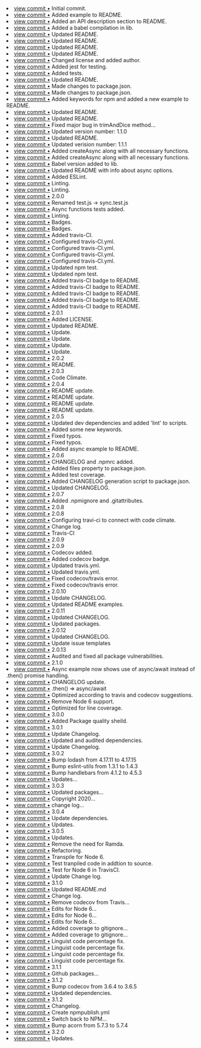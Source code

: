 <li> <a href="http://github.com/ekschro/deliminator/commit/c0ee7d415dccb0a5ad59296c420580a72775a187">view commit &bull;</a> Initial commit.</li> 
<li> <a href="http://github.com/ekschro/deliminator/commit/725fae12852cec0d130fe2b31d78b5214738c889">view commit &bull;</a> Added example to README.</li> 
<li> <a href="http://github.com/ekschro/deliminator/commit/b95ee2eb2c1dc111e0f6bc87b6e9ad2948e67cc5">view commit &bull;</a> Added an API description section to README.</li> 
<li> <a href="http://github.com/ekschro/deliminator/commit/899e1d3125e98b1948498c642b4b453d63e71a72">view commit &bull;</a> Added a babel compilation in lib.</li> 
<li> <a href="http://github.com/ekschro/deliminator/commit/a21176166fa6f8e47eaad5023d97be0950eb9e5e">view commit &bull;</a> Updated README.</li> 
<li> <a href="http://github.com/ekschro/deliminator/commit/64653ab7f893d3b484a688fc2a921c42eb0e6c1d">view commit &bull;</a> Updated README.</li> 
<li> <a href="http://github.com/ekschro/deliminator/commit/4455c7b87665f626f63cd6cc53e8fa916b8fd8a3">view commit &bull;</a> Updated README.</li> 
<li> <a href="http://github.com/ekschro/deliminator/commit/b3c31c974225b8591cc114e6cd71dba13188c352">view commit &bull;</a> Updated README.</li> 
<li> <a href="http://github.com/ekschro/deliminator/commit/3afd9c76465620c07c665c6d97803ff37fa353f2">view commit &bull;</a> Changed license and added author.</li> 
<li> <a href="http://github.com/ekschro/deliminator/commit/a2a070ac45c9b4f4cd34c8f137c0274d86527ed7">view commit &bull;</a> Added jest for testing.</li> 
<li> <a href="http://github.com/ekschro/deliminator/commit/e57e7a5ab673ab44e5e35548fa205b8f1f709fdd">view commit &bull;</a> Added tests.</li> 
<li> <a href="http://github.com/ekschro/deliminator/commit/f38f4049c869ba288402d26aa40afd77cdbfbea4">view commit &bull;</a> Updated README.</li> 
<li> <a href="http://github.com/ekschro/deliminator/commit/c27f16bcbeb4b66b47159d8554586908a5a82993">view commit &bull;</a> Made changes to package.json.</li> 
<li> <a href="http://github.com/ekschro/deliminator/commit/e87ac7a35ee73d6d8485335e3cc81dda22749be9">view commit &bull;</a> Made changes to package.json.</li> 
<li> <a href="http://github.com/ekschro/deliminator/commit/5f920f11eeca43db7e214cd43ac00628bdd6dec6">view commit &bull;</a> Added keywords for npm and added a new example to README.</li> 
<li> <a href="http://github.com/ekschro/deliminator/commit/502c038f195a291bba3f5b9d877d3b96c2a929b5">view commit &bull;</a> Updated README.</li> 
<li> <a href="http://github.com/ekschro/deliminator/commit/5d3b0538a4cc403b5cf4ed0932345bdb6dffe267">view commit &bull;</a> Updated README.</li> 
<li> <a href="http://github.com/ekschro/deliminator/commit/b82f7e3a6853407d51668d5047315000f38e3253">view commit &bull;</a> Fixed major bug in trimAndDice method...</li> 
<li> <a href="http://github.com/ekschro/deliminator/commit/b8868cd0112dea768dbdbe381098ee335204981f">view commit &bull;</a> Updated version number: 1.1.0</li> 
<li> <a href="http://github.com/ekschro/deliminator/commit/452bbba514c000a645f7110971c00b69865d3206">view commit &bull;</a> Updated README.</li> 
<li> <a href="http://github.com/ekschro/deliminator/commit/2be0f8ae90b6229d2880d71c84c165bca037fd60">view commit &bull;</a> Updated verision number: 1.1.1</li> 
<li> <a href="http://github.com/ekschro/deliminator/commit/340ab239c95c5665b918c20b5fa4636aa0014302">view commit &bull;</a> Added createAsync along with all necessary functions.</li> 
<li> <a href="http://github.com/ekschro/deliminator/commit/d8053bbc1514e3c7db8d6c84e1d1de4d983e94f3">view commit &bull;</a> Added createAsync along with all necessary functions.</li> 
<li> <a href="http://github.com/ekschro/deliminator/commit/251e761b649648aef414515cfdc52c785020d33c">view commit &bull;</a> Babel version added to lib.</li> 
<li> <a href="http://github.com/ekschro/deliminator/commit/766dc378b046c41b930ad60e0455276736714f0e">view commit &bull;</a> Updated README with info about async options.</li> 
<li> <a href="http://github.com/ekschro/deliminator/commit/6cb9d767153b25670d192ecc88c038fc50b24d1d">view commit &bull;</a> Added ESLint.</li> 
<li> <a href="http://github.com/ekschro/deliminator/commit/6a24fb83ccdbe24ee08d0958620fe9637dce8746">view commit &bull;</a> Linting.</li> 
<li> <a href="http://github.com/ekschro/deliminator/commit/bf51dc0cef5d62a72321c4104ff1e8a108760f50">view commit &bull;</a> Linting.</li> 
<li> <a href="http://github.com/ekschro/deliminator/commit/cb4983c518c5b31a747e542d00ceb925f73660b3">view commit &bull;</a> 2.0.0</li> 
<li> <a href="http://github.com/ekschro/deliminator/commit/c292836b7220566804db642e9d36a555872d8d1d">view commit &bull;</a> Renamed test.js -> sync.test.js</li> 
<li> <a href="http://github.com/ekschro/deliminator/commit/9d61c7361c51b59ebb1332c99eaf2543ea1e7829">view commit &bull;</a> Async functions tests added.</li> 
<li> <a href="http://github.com/ekschro/deliminator/commit/63b3432709b0a7162c8d15199df690f379765e30">view commit &bull;</a> Linting.</li> 
<li> <a href="http://github.com/ekschro/deliminator/commit/b6b2bf8d382355ecc539c5332f14eca94f8d6cb5">view commit &bull;</a> Badges.</li> 
<li> <a href="http://github.com/ekschro/deliminator/commit/95a241cca139a195cc1193025bba46dd66d441a8">view commit &bull;</a> Badges.</li> 
<li> <a href="http://github.com/ekschro/deliminator/commit/e7bc6a3b16c19629410985b36fd40b0c398e8dd0">view commit &bull;</a> Added travis-CI.</li> 
<li> <a href="http://github.com/ekschro/deliminator/commit/356ce7c2f420163aa108dfa83c9d33d185f15bdd">view commit &bull;</a> Configured travis-CI.yml.</li> 
<li> <a href="http://github.com/ekschro/deliminator/commit/c531f2b4ed296cfccb4be75d6a8b20a7437672ef">view commit &bull;</a> Configured travis-CI.yml.</li> 
<li> <a href="http://github.com/ekschro/deliminator/commit/93c37a94b7e650e22674b55bd82a9ae9bab80899">view commit &bull;</a> Configured travis-CI.yml.</li> 
<li> <a href="http://github.com/ekschro/deliminator/commit/0058f9fbe6f819b91d8bd0fe7f23881fc441fed3">view commit &bull;</a> Configured travis-CI.yml.</li> 
<li> <a href="http://github.com/ekschro/deliminator/commit/c2f718c51a6e3df97c8d50b963a6ba35d800c5bc">view commit &bull;</a> Updated npm test.</li> 
<li> <a href="http://github.com/ekschro/deliminator/commit/a0d4666186ce0b49830f724bc43144fbd8a1ba9b">view commit &bull;</a> Updated npm test.</li> 
<li> <a href="http://github.com/ekschro/deliminator/commit/5d340e195546557f6ad810e5bd282a4961b897a4">view commit &bull;</a> Added travis-CI badge to README.</li> 
<li> <a href="http://github.com/ekschro/deliminator/commit/a72c93f9beb4789f8de73088393791f336b5c6e0">view commit &bull;</a> Added travis-CI badge to README.</li> 
<li> <a href="http://github.com/ekschro/deliminator/commit/aeecda3fadcfe303dd321c5bb276382a98036260">view commit &bull;</a> Added travis-CI badge to README.</li> 
<li> <a href="http://github.com/ekschro/deliminator/commit/1c35f5d9306837f7222c0b4ffe56d27844227b18">view commit &bull;</a> Added travis-CI badge to README.</li> 
<li> <a href="http://github.com/ekschro/deliminator/commit/66c493fa3816659484268c6a19f07dc20e15da7d">view commit &bull;</a> Added travis-CI badge to README.</li> 
<li> <a href="http://github.com/ekschro/deliminator/commit/4a0aeb587c7aa39e2953b8709ec84fc3f8812178">view commit &bull;</a> 2.0.1</li> 
<li> <a href="http://github.com/ekschro/deliminator/commit/648a743ef2d46d89c5146f948b015f7b48b05e7f">view commit &bull;</a> Added LICENSE.</li> 
<li> <a href="http://github.com/ekschro/deliminator/commit/e6ddedc49e357a66b02c827fc6f2e59c3b0eb1b8">view commit &bull;</a> Updated README.</li> 
<li> <a href="http://github.com/ekschro/deliminator/commit/c83378cbde261ab961a5642cfee5c3d7c887e570">view commit &bull;</a> Update.</li> 
<li> <a href="http://github.com/ekschro/deliminator/commit/fe623b6011aaf706027f682fca41c764621cd1b9">view commit &bull;</a> Update.</li> 
<li> <a href="http://github.com/ekschro/deliminator/commit/bfb30196088494ed9b817c882d967a2e0fe73886">view commit &bull;</a> Update.</li> 
<li> <a href="http://github.com/ekschro/deliminator/commit/341aade85f88f85cf4f636c966cb89b55cf96659">view commit &bull;</a> Update.</li> 
<li> <a href="http://github.com/ekschro/deliminator/commit/8c25b6182bf51e626674ecd5d340af75a4cc0099">view commit &bull;</a> 2.0.2</li> 
<li> <a href="http://github.com/ekschro/deliminator/commit/2b45b3e983c559160281e8634d4be6c355c80641">view commit &bull;</a> README.</li> 
<li> <a href="http://github.com/ekschro/deliminator/commit/ee5e5c0162ec6e3e34c95fe8789f917c26b91b8e">view commit &bull;</a> 2.0.3</li> 
<li> <a href="http://github.com/ekschro/deliminator/commit/00a2346aa392ad6b0b58ff86e6f7388df9fd3d02">view commit &bull;</a> Code Climate.</li> 
<li> <a href="http://github.com/ekschro/deliminator/commit/6b9028e82ebedf2cb82f992e96a8f1072c8a8a09">view commit &bull;</a> 2.0.4</li> 
<li> <a href="http://github.com/ekschro/deliminator/commit/10cdbb81bbe607cce15b305ae9da502653ae4fcb">view commit &bull;</a> README update.</li> 
<li> <a href="http://github.com/ekschro/deliminator/commit/0bad9dedd124a60cfcfff711c64ac4daebb3c1d3">view commit &bull;</a> README update.</li> 
<li> <a href="http://github.com/ekschro/deliminator/commit/1b82ff13ba85a028604583dcfbf021d31d2164fa">view commit &bull;</a> README update.</li> 
<li> <a href="http://github.com/ekschro/deliminator/commit/749b165620c6e4bee3a03a876da9631b99e031e6">view commit &bull;</a> README update.</li> 
<li> <a href="http://github.com/ekschro/deliminator/commit/ffa3638eac44fe570b9b15502c9a0c5f746448b4">view commit &bull;</a> 2.0.5</li> 
<li> <a href="http://github.com/ekschro/deliminator/commit/3aa42d89b7a40b7525d1165f8af71d55f825462c">view commit &bull;</a> Updated dev dependencies and added 'lint' to scripts.</li> 
<li> <a href="http://github.com/ekschro/deliminator/commit/86f89c31ad686ebe014eb6355b8dea5321ff958f">view commit &bull;</a> Added some new keywords.</li> 
<li> <a href="http://github.com/ekschro/deliminator/commit/3b02d9752225361baacb981f1e519b4679e0e2c8">view commit &bull;</a> Fixed typos.</li> 
<li> <a href="http://github.com/ekschro/deliminator/commit/320a6ce5bb17c80d9b344b04a82feaeff387f4b3">view commit &bull;</a> Fixed typos.</li> 
<li> <a href="http://github.com/ekschro/deliminator/commit/345ccd9eefabfe28d9a80d580b59638428544cea">view commit &bull;</a> Added async example to README.</li> 
<li> <a href="http://github.com/ekschro/deliminator/commit/e8a0b33c21473df34edbec122881ca91c1200a93">view commit &bull;</a> 2.0.6</li> 
<li> <a href="http://github.com/ekschro/deliminator/commit/13816b82326bc33f253416a75742c1652de9217d">view commit &bull;</a> CHANGELOG and .npmrc added.</li> 
<li> <a href="http://github.com/ekschro/deliminator/commit/ce5d6c0c15de221519904801724b0d83aa5550c0">view commit &bull;</a> Added files property to package.json.</li> 
<li> <a href="http://github.com/ekschro/deliminator/commit/209b8845c095cdf89e34e6628dcb584f6e1f9871">view commit &bull;</a> Added test coverage.</li> 
<li> <a href="http://github.com/ekschro/deliminator/commit/b92c835b5d1ccb654f7c6af76192c389b987bc80">view commit &bull;</a> Added CHANGELOG generation script to package.json.</li> 
<li> <a href="http://github.com/ekschro/deliminator/commit/53d5362e1df795e4e63f53bacad52988f428560f">view commit &bull;</a> Updated CHANGELOG.</li> 
<li> <a href="http://github.com/ekschro/deliminator/commit/521350cd7fdb4c6d3bb750fb039b1156280b1862">view commit &bull;</a> 2.0.7</li> 
<li> <a href="http://github.com/ekschro/deliminator/commit/7740b6043bac8ef79c9a880e869021acb8db2abd">view commit &bull;</a> Added .npmignore and .gitattributes.</li> 
<li> <a href="http://github.com/ekschro/deliminator/commit/4a9030ba758a8496275491950de54acf5c81cfd9">view commit &bull;</a> 2.0.8</li> 
<li> <a href="http://github.com/ekschro/deliminator/commit/462ad6f99bc04af377e4fb73caefdd6b43cc58b1">view commit &bull;</a> 2.0.8</li> 
<li> <a href="http://github.com/ekschro/deliminator/commit/7fbadc8f83e6493a5e46ca374fab39d3790652db">view commit &bull;</a> Configuring travi-ci to connect with code climate.</li> 
<li> <a href="http://github.com/ekschro/deliminator/commit/7f29f9145f147cdf92faa8e990d387de0950f878">view commit &bull;</a> Change log.</li> 
<li> <a href="http://github.com/ekschro/deliminator/commit/9175a0636e5786000c0cbc635b781f139d68f2b5">view commit &bull;</a> Travis-CI</li> 
<li> <a href="http://github.com/ekschro/deliminator/commit/6982d4df93fee784a3e9d5e71a74636f8e8855cf">view commit &bull;</a> 2.0.9</li> 
<li> <a href="http://github.com/ekschro/deliminator/commit/026aeecf55cb183026e38747a8682ecb6dc21e58">view commit &bull;</a> 2.0.9</li> 
<li> <a href="http://github.com/ekschro/deliminator/commit/fda2aba2f172f06fd86084c6307c35bc5568f4f0">view commit &bull;</a> Codecov added.</li> 
<li> <a href="http://github.com/ekschro/deliminator/commit/97a06f9cbfedb3676b07d9162601c334c94a25fa">view commit &bull;</a> Added codecov badge.</li> 
<li> <a href="http://github.com/ekschro/deliminator/commit/a13d74d636c04edc5263b76c9497ee199447de03">view commit &bull;</a> Updated travis.yml.</li> 
<li> <a href="http://github.com/ekschro/deliminator/commit/f643aef7486db3df373005df37a8dbde0433c4e1">view commit &bull;</a> Updated travis.yml.</li> 
<li> <a href="http://github.com/ekschro/deliminator/commit/fe530b04fe79cc298ef18157a87193ca43f8c6d4">view commit &bull;</a> Fixed codecov/travis error.</li> 
<li> <a href="http://github.com/ekschro/deliminator/commit/124ba7d50ddde52f062d6a131e198faa96c6cf0a">view commit &bull;</a> Fixed codecov/travis error.</li> 
<li> <a href="http://github.com/ekschro/deliminator/commit/2735e10fceec4d530ba285f7e71432693c7df820">view commit &bull;</a> 2.0.10</li> 
<li> <a href="http://github.com/ekschro/deliminator/commit/6dfc54b13fbc6d7023252f330b6f7d79dcd1d869">view commit &bull;</a> Update CHANGELOG.</li> 
<li> <a href="http://github.com/ekschro/deliminator/commit/0b476be21e4b5b3530ec42ee56a7d7496b0f5f3d">view commit &bull;</a> Updated README examples.</li> 
<li> <a href="http://github.com/ekschro/deliminator/commit/c37f9ac5170c3f2c78d6335163bbd9ed0beb0ea7">view commit &bull;</a> 2.0.11</li> 
<li> <a href="http://github.com/ekschro/deliminator/commit/5aff9e70423a5c9b3ecbb2c0b894d192e959ea31">view commit &bull;</a> Updated CHANGELOG.</li> 
<li> <a href="http://github.com/ekschro/deliminator/commit/00d1af7d4c092d4f4e245111317d913121becb6a">view commit &bull;</a> Updated packages.</li> 
<li> <a href="http://github.com/ekschro/deliminator/commit/f2cacd9865a9c068423fef833c6d9c5bb19438ea">view commit &bull;</a> 2.0.12</li> 
<li> <a href="http://github.com/ekschro/deliminator/commit/e49dcbb05da1ccdf0c457e2348a89757591bb3a8">view commit &bull;</a> Updated CHANGELOG.</li> 
<li> <a href="http://github.com/ekschro/deliminator/commit/366c4251412dffe6730d7d3bc8f4ac6d76f0e38a">view commit &bull;</a> Update issue templates</li> 
<li> <a href="http://github.com/ekschro/deliminator/commit/74f5bda671b33661a98aa1ff736cfb3d4e58b0d4">view commit &bull;</a> 2.0.13</li> 
<li> <a href="http://github.com/ekschro/deliminator/commit/c3cf4ec0b7bc5491e0d1f66c35ffa351f3498d30">view commit &bull;</a> Audited and fixed all package vulnerabilities.</li> 
<li> <a href="http://github.com/ekschro/deliminator/commit/137286a16928f293596a2e99748d11d1874a196d">view commit &bull;</a> 2.1.0</li> 
<li> <a href="http://github.com/ekschro/deliminator/commit/6a1b4587a4963138441d7e21975831a937565b44">view commit &bull;</a> Async example now shows use of async/await instead of .then() promise handling.</li> 
<li> <a href="http://github.com/ekschro/deliminator/commit/ff64b6447c7e1563b6a309a57543cc106d852f09">view commit &bull;</a> CHANGELOG update.</li> 
<li> <a href="http://github.com/ekschro/deliminator/commit/da3b5f883db9862cedc2f769c4f18dd197707664">view commit &bull;</a> .then() => async/await</li> 
<li> <a href="http://github.com/ekschro/deliminator/commit/6ba6533d5450d81f43eb04e4a263370e41ee5160">view commit &bull;</a> Optimized according to travis and codecov suggestions.</li> 
<li> <a href="http://github.com/ekschro/deliminator/commit/08cae52e4208085c306b113740b07bc386ddcca5">view commit &bull;</a> Remove Node 6 support.</li> 
<li> <a href="http://github.com/ekschro/deliminator/commit/a8b506e4beee1c46c4ade3f93591b4da2ae70b51">view commit &bull;</a> Optimized for line coverage.</li> 
<li> <a href="http://github.com/ekschro/deliminator/commit/b48b4fb29676c9e9038644903dbfd3c39ce243d5">view commit &bull;</a> 3.0.0</li> 
<li> <a href="http://github.com/ekschro/deliminator/commit/afdc444c31931837962084ffaa4e85afea741ce8">view commit &bull;</a> Added Package quality sheild.</li> 
<li> <a href="http://github.com/ekschro/deliminator/commit/3e309a82ad20d84ae4881db87e2fb694c9f2d854">view commit &bull;</a> 3.0.1</li> 
<li> <a href="http://github.com/ekschro/deliminator/commit/cb72e9c5f6d4ab78cc71e53df394580739dd2792">view commit &bull;</a> Update Changelog.</li> 
<li> <a href="http://github.com/ekschro/deliminator/commit/d7c451c04845a8e302313948f7c3309eefcfbe0b">view commit &bull;</a> Updated and audited dependencies.</li> 
<li> <a href="http://github.com/ekschro/deliminator/commit/b00f69d612ea174731ba936eb7ebc753493f6ffa">view commit &bull;</a> Update Changelog.</li> 
<li> <a href="http://github.com/ekschro/deliminator/commit/4db022dde9e7bb8066d72724535542c0a15db99a">view commit &bull;</a> 3.0.2</li> 
<li> <a href="http://github.com/ekschro/deliminator/commit/b822cd648001df82e8cc15487a08001ce1ec094b">view commit &bull;</a> Bump lodash from 4.17.11 to 4.17.15</li> 
<li> <a href="http://github.com/ekschro/deliminator/commit/18534504f1d4a7715b7c752e5549b3d964c01423">view commit &bull;</a> Bump eslint-utils from 1.3.1 to 1.4.3</li> 
<li> <a href="http://github.com/ekschro/deliminator/commit/c3dd98a2d5f3ce2e240bd364241f62682976b984">view commit &bull;</a> Bump handlebars from 4.1.2 to 4.5.3</li> 
<li> <a href="http://github.com/ekschro/deliminator/commit/dfe59e33d9708a4e04406b00eb5fabd653abea00">view commit &bull;</a> Updates...</li> 
<li> <a href="http://github.com/ekschro/deliminator/commit/087dd34fa585b1072a385ba3ecc90ac1c940cbf5">view commit &bull;</a> 3.0.3</li> 
<li> <a href="http://github.com/ekschro/deliminator/commit/dc0468bdff933c5ff3046ba21f79cd9514f59309">view commit &bull;</a> Updated packages...</li> 
<li> <a href="http://github.com/ekschro/deliminator/commit/4a0cc580e1dcf02bb4cba239fc557652fede97a4">view commit &bull;</a> Copyright 2020...</li> 
<li> <a href="http://github.com/ekschro/deliminator/commit/b5229865aa53473b050d629e3de803e9ca80bae4">view commit &bull;</a> change log...</li> 
<li> <a href="http://github.com/ekschro/deliminator/commit/b90cc643b07d2e36d7e6671ea6a545a9ad77bd61">view commit &bull;</a> 3.0.4</li> 
<li> <a href="http://github.com/ekschro/deliminator/commit/f659f88d5284bb90a570db9161f28293e36ca506">view commit &bull;</a> Update dependencies.</li> 
<li> <a href="http://github.com/ekschro/deliminator/commit/cfb37c71c17b3396267084b63757d16fa0569686">view commit &bull;</a> Updates.</li> 
<li> <a href="http://github.com/ekschro/deliminator/commit/2b13ed03ac7e584d6e8c5440ff0dd8095c476a55">view commit &bull;</a> 3.0.5</li> 
<li> <a href="http://github.com/ekschro/deliminator/commit/b78a57986521b5ad69bbf4ed4aa76212a5ba0b36">view commit &bull;</a> Updates.</li> 
<li> <a href="http://github.com/ekschro/deliminator/commit/9240278862a0cbaaaa7f5fa27ab2a732824a0357">view commit &bull;</a> Remove the need for Ramda.</li> 
<li> <a href="http://github.com/ekschro/deliminator/commit/27454faa430c2d8b59c6a97805a3cbfc891a2516">view commit &bull;</a> Refactoring.</li> 
<li> <a href="http://github.com/ekschro/deliminator/commit/aa43668692cb3ceeda4561460079fc3f41589e66">view commit &bull;</a> Transpile for Node 6.</li> 
<li> <a href="http://github.com/ekschro/deliminator/commit/2df7cf7de2cd9fcb2c379610ec520b1809329c53">view commit &bull;</a> Test tranpiled code in addtion to source.</li> 
<li> <a href="http://github.com/ekschro/deliminator/commit/d3dd5f175bb8ada8d13dd14e1c25bfa6434b0a0f">view commit &bull;</a> Test for Node 6 in TravisCI.</li> 
<li> <a href="http://github.com/ekschro/deliminator/commit/0b5b31c50920b2b4d7602a37031ecdbe419d45b2">view commit &bull;</a> Update Change log.</li> 
<li> <a href="http://github.com/ekschro/deliminator/commit/ddb46ee77073bd22e45ec978cc86b5b4fdd0d8ef">view commit &bull;</a> 3.1.0</li> 
<li> <a href="http://github.com/ekschro/deliminator/commit/16a50aee22c2fb2ba526313810ea36194e5e7044">view commit &bull;</a> Updated README.md</li> 
<li> <a href="http://github.com/ekschro/deliminator/commit/b874c2ad134d667bac4d2cce81c76d696d4f3a0c">view commit &bull;</a> Change log.</li> 
<li> <a href="http://github.com/ekschro/deliminator/commit/5403a7b60e1bfec9686150dfdabe9e5e2cd5c058">view commit &bull;</a> Remove codecov from Travis...</li> 
<li> <a href="http://github.com/ekschro/deliminator/commit/b84f6a389c5475e75327c7531bffc9abf0683caa">view commit &bull;</a> Edits for Node 6...</li> 
<li> <a href="http://github.com/ekschro/deliminator/commit/e892339fe18ff8efd7e0ee8ece7597f11e678608">view commit &bull;</a> Edits for Node 6...</li> 
<li> <a href="http://github.com/ekschro/deliminator/commit/3e51442cb43388c516b71da5817f72cf4ab3df0f">view commit &bull;</a> Edits for Node 6...</li> 
<li> <a href="http://github.com/ekschro/deliminator/commit/1c794a6d7e0cfaaade21a7035e2b74a4133cff8e">view commit &bull;</a> Added coverage to gitignore...</li> 
<li> <a href="http://github.com/ekschro/deliminator/commit/3d1fc239af1e79e8ec39e484abb6769041c1603b">view commit &bull;</a> Added coverage to gitignore...</li> 
<li> <a href="http://github.com/ekschro/deliminator/commit/4da0a0c858b41e372a185b473257ba20defd2413">view commit &bull;</a> Linguist code percentage fix.</li> 
<li> <a href="http://github.com/ekschro/deliminator/commit/14edcad70012cb7e7152e31adad553c04f3c03b3">view commit &bull;</a> Linguist code percentage fix.</li> 
<li> <a href="http://github.com/ekschro/deliminator/commit/ee544c253c394066b1b0072d6ce34c9f1c973e86">view commit &bull;</a> Linguist code percentage fix.</li> 
<li> <a href="http://github.com/ekschro/deliminator/commit/b77aa5422be88ec026c3df64d4f99eabad25a957">view commit &bull;</a> Linguist code percentage fix.</li> 
<li> <a href="http://github.com/ekschro/deliminator/commit/0254321833e3286f01ba5f0f02a8262bf05be5d9">view commit &bull;</a> 3.1.1</li> 
<li> <a href="http://github.com/ekschro/deliminator/commit/aed55523d15b98bef4e4e60ba0e67d34c4447613">view commit &bull;</a> Github packages...</li> 
<li> <a href="http://github.com/ekschro/deliminator/commit/0b01673b655f7812a3aaff1a5634531b358619ec">view commit &bull;</a> 3.1.2</li> 
<li> <a href="http://github.com/ekschro/deliminator/commit/3ef1046b7d5aa065623393d52664f0ed5f51e511">view commit &bull;</a> Bump codecov from 3.6.4 to 3.6.5</li> 
<li> <a href="http://github.com/ekschro/deliminator/commit/8bd48c2e3e7cea9ebfd53d344ff284d8dba4dd0d">view commit &bull;</a> Updated dependencies.</li> 
<li> <a href="http://github.com/ekschro/deliminator/commit/1584a4e1bc863c1695a9b29393aaead2c962e0e4">view commit &bull;</a> 3.1.2</li> 
<li> <a href="http://github.com/ekschro/deliminator/commit/f4a437fca418a28ed89eed0c80e1e5dd8ffbd70b">view commit &bull;</a> Changelog.</li> 
<li> <a href="http://github.com/ekschro/deliminator/commit/32e9bc3258f0a1b96d978b1abd7c082d295c702e">view commit &bull;</a> Create npmpublish.yml</li> 
<li> <a href="http://github.com/ekschro/deliminator/commit/51445952b426b3641bb79423020ba3b5a433d79a">view commit &bull;</a> Switch back to NPM...</li> 
<li> <a href="http://github.com/ekschro/deliminator/commit/af49a45ebf2dddd78f5587def1e75e54a3db90a7">view commit &bull;</a> Bump acorn from 5.7.3 to 5.7.4</li> 
<li> <a href="http://github.com/ekschro/deliminator/commit/1564534178326cf72bbf915034f094e6984746d2">view commit &bull;</a> 3.2.0</li> 
<li> <a href="http://github.com/ekschro/deliminator/commit/9fa620af112294708d815aa610fd3908ef69efdd">view commit &bull;</a> Updates.</li> 
